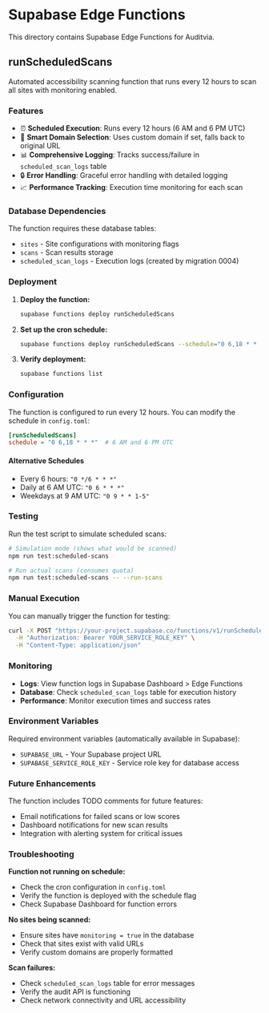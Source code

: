 # Supabase Edge Functions

This directory contains Supabase Edge Functions for Auditvia.

## runScheduledScans

Automated accessibility scanning function that runs every 12 hours to scan all sites with monitoring enabled.

### Features

- ⏰ **Scheduled Execution**: Runs every 12 hours (6 AM and 6 PM UTC)
- 🎯 **Smart Domain Selection**: Uses custom domain if set, falls back to original URL
- 📊 **Comprehensive Logging**: Tracks success/failure in `scheduled_scan_logs` table
- 🔒 **Error Handling**: Graceful error handling with detailed logging
- 📈 **Performance Tracking**: Execution time monitoring for each scan

### Database Dependencies

The function requires these database tables:
- `sites` - Site configurations with monitoring flags
- `scans` - Scan results storage
- `scheduled_scan_logs` - Execution logs (created by migration 0004)

### Deployment

1. **Deploy the function:**
   ```bash
   supabase functions deploy runScheduledScans
   ```

2. **Set up the cron schedule:**
   ```bash
   supabase functions deploy runScheduledScans --schedule="0 6,18 * * *"
   ```

3. **Verify deployment:**
   ```bash
   supabase functions list
   ```

### Configuration

The function is configured to run every 12 hours. You can modify the schedule in `config.toml`:

```toml
[runScheduledScans]
schedule = "0 6,18 * * *"  # 6 AM and 6 PM UTC
```

#### Alternative Schedules

- Every 6 hours: `"0 */6 * * *"`
- Daily at 6 AM UTC: `"0 6 * * *"`
- Weekdays at 9 AM UTC: `"0 9 * * 1-5"`

### Testing

Run the test script to simulate scheduled scans:

```bash
# Simulation mode (shows what would be scanned)
npm run test:scheduled-scans

# Run actual scans (consumes quota)
npm run test:scheduled-scans -- --run-scans
```

### Manual Execution

You can manually trigger the function for testing:

```bash
curl -X POST "https://your-project.supabase.co/functions/v1/runScheduledScans" \
  -H "Authorization: Bearer YOUR_SERVICE_ROLE_KEY" \
  -H "Content-Type: application/json"
```

### Monitoring

- **Logs**: View function logs in Supabase Dashboard > Edge Functions
- **Database**: Check `scheduled_scan_logs` table for execution history
- **Performance**: Monitor execution times and success rates

### Environment Variables

Required environment variables (automatically available in Supabase):
- `SUPABASE_URL` - Your Supabase project URL
- `SUPABASE_SERVICE_ROLE_KEY` - Service role key for database access

### Future Enhancements

The function includes TODO comments for future features:
- Email notifications for failed scans or low scores
- Dashboard notifications for new scan results  
- Integration with alerting system for critical issues

### Troubleshooting

**Function not running on schedule:**
- Check the cron configuration in `config.toml`
- Verify the function is deployed with the schedule flag
- Check Supabase Dashboard for function errors

**No sites being scanned:**
- Ensure sites have `monitoring = true` in the database
- Check that sites exist with valid URLs
- Verify custom domains are properly formatted

**Scan failures:**
- Check `scheduled_scan_logs` table for error messages
- Verify the audit API is functioning
- Check network connectivity and URL accessibility 